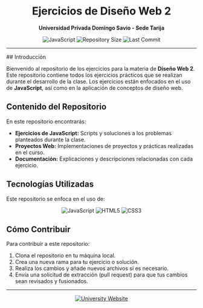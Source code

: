 <div align="center">

# Ejercicios de Diseño Web 2

**Universidad Privada Domingo Savio - Sede Tarija**

![JavaScript](https://img.shields.io/badge/JavaScript-323330?style=for-the-badge&logo=javascript&logoColor=F7DF1E) ![Repository Size](https://img.shields.io/github/repo-size/temps-code/Personal---exercises?style=for-the-badge) ![Last Commit](https://img.shields.io/github/last-commit/temps-code/Personal---exercises?style=for-the-badge)

---
</div>
## Introducción

Bienvenido al repositorio de los ejercicios para la materia de **Diseño Web 2**. Este repositorio contiene todos los ejercicios prácticos que se realizan durante el desarrollo de la clase. Los ejercicios están enfocados en el uso de **JavaScript**, así como en la aplicación de conceptos de diseño web.

## Contenido del Repositorio

En este repositorio encontrarás:

- **Ejercicios de JavaScript:** Scripts y soluciones a los problemas planteados durante la clase.
- **Proyectos Web:** Implementaciones de proyectos y prácticas realizadas en el curso.
- **Documentación:** Explicaciones y descripciones relacionadas con cada ejercicio.

## Tecnologías Utilizadas

Este repositorio se enfoca en el uso de:

<div align="center">

![JavaScript](https://img.shields.io/badge/JavaScript-323330?style=for-the-badge&logo=javascript&logoColor=F7DF1E) ![HTML5](https://img.shields.io/badge/HTML5-E34F26?style=for-the-badge&logo=html5&logoColor=white) ![CSS3](https://img.shields.io/badge/CSS3-1572B6?style=for-the-badge&logo=css3&logoColor=white) 

</div>

## Cómo Contribuir

Para contribuir a este repositorio:

1. Clona el repositorio en tu máquina local.
2. Crea una nueva rama para tu ejercicio o solución.
3. Realiza los cambios y añade nuevos archivos si es necesario.
4. Envía una solicitud de extracción (pull request) para que tus cambios sean revisados y fusionados.
---
<div align="center">

[![University Website](https://img.shields.io/badge/Universidad_Privada_Domingo_Savio-Portal%20UPDS-blue?style=for-the-badge&logo=globe&logoColor=white)](https://portal.upds.edu.bo/index)

</div>
